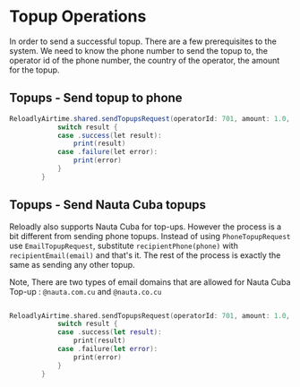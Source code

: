 # Topup Operations

In order to send a successful topup. There are a few prerequisites to the system. We need to know the phone number to
send the topup to, the operator id of the phone number, the country of the operator, the amount for the topup.

## Topups - Send topup to phone


```java
ReloadlyAirtime.shared.sendTopupsRequest(operatorId: 701, amount: 1.0, useLocalAmount: true, customIdentifier: "customID", recipientPhone: Phone(number: "+13059547862", countryCode: "US"), senderPhone: Phone(number: "+13059547862", countryCode: "US")) { result in
            switch result {
            case .success(let result):
                print(result)
            case .failure(let error):
                print(error)
            }
        }
```


## Topups - Send Nauta Cuba topups

Reloadly also supports Nauta Cuba for top-ups. However the process is a bit different from sending phone topups. Instead
of using ```PhoneTopupRequest``` use ```EmailTopupRequest```, substitute ```recipientPhone(phone)``` with ```recipientEmail(email)``` and that's it. The rest of the process is exactly the same as sending any other topup.

Note, There are two types of email domains that are allowed for Nauta Cuba Top-up : ```@nauta.com.cu```
and ```@nauta.co.cu```

```swift

ReloadlyAirtime.shared.sendTopupsRequest(operatorId: 701, amount: 1.0, useLocalAmount: true, customIdentifier: "customID", recipientEmail: "mail@nauta.com.cu", senderPhone: Phone(number: "+13059547862", countryCode: "US")) { result in
            switch result {
            case .success(let result):
                print(result)
            case .failure(let error):
                print(error)
            }
        }

```
